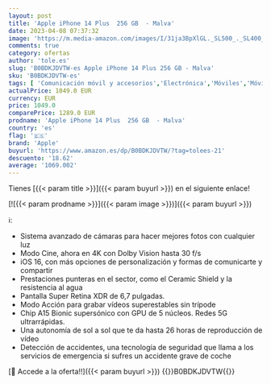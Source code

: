 ```yaml
---
layout: post
title: 'Apple iPhone 14 Plus  256 GB  - Malva'
date: 2023-04-08 07:37:32
image: 'https://m.media-amazon.com/images/I/31ja3BpXlGL._SL500_._SL400_.jpg'
comments: true
category: ofertas
author: 'tole.es'
slug: 'B0BDKJDVTW-es Apple iPhone 14 Plus 256 GB - Malva'
sku: 'B0BDKJDVTW-es'
tags: [ 'Comunicación móvil y accesorios','Electrónica','Móviles','Móviles y smartphones libres','apple','iphone','🇪🇸', ]
actualPrice: 1049.0 EUR
currency: EUR
price: 1049.0
comparePrice: 1289.0 EUR
prodname: 'Apple iPhone 14 Plus  256 GB  - Malva'
country: 'es'
flag: '🇪🇸'
brand: 'Apple'
buyurl: 'https://www.amazon.es/dp/B0BDKJDVTW/?tag=tolees-21'
descuento: '18.62'
average: '1069.002'
---
```


Tienes [{{< param title >}}]({{< param buyurl >}}) en el siguiente enlace!

[![{{< param prodname >}}]({{< param image >}})]({{< param buyurl >}})

ℹ️:

- Sistema avanzado de cámaras para hacer mejores fotos con cualquier luz
- Modo Cine, ahora en 4K con Dolby Vision hasta 30 f/s
- iOS 16, con más opciones de personalización y formas de comunicarte y compartir
- Prestaciones punteras en el sector, como el Ceramic Shield y la resistencia al agua
- Pantalla Super Retina XDR de 6,7 pulgadas.
- Modo Acción para grabar vídeos superestables sin trípode
- Chip A15 Bionic supersónico con GPU de 5 núcleos. Redes 5G ultrarrápidas.
- Una autonomía de sol a sol que te da hasta 26 horas de reproducción de vídeo
- Detección de accidentes, una tecnología de seguridad que llama a los servicios de emergencia si sufres un accidente grave de coche

[🛒 Accede a la oferta!!]({{< param buyurl >}})
{{<world>}}B0BDKJDVTW{{</world>}}
